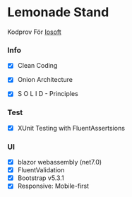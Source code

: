 # Lemonade Stand
Kodprov För [Iosoft](https://iosoft.se/") 

### Info
- [x] Clean Coding
- [x] Onion Architecture
- [x] S O L I D - Principles


### Test
- [x] XUnit Testing with FluentAssertsions

### UI
- [x] blazor webassembly (net7.0)
- [x] FluentValidation 
- [x] Bootstrap v5.3.1
- [x] Responsive: Mobile-first